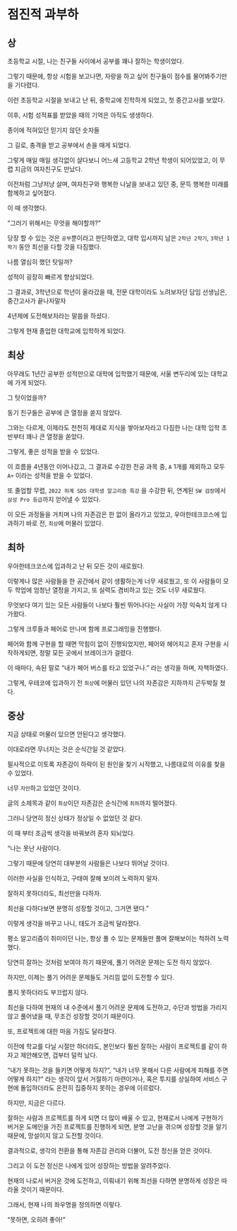 # 점진적 과부하

## 상

초등학교 시절, 나는 친구들 사이에서 공부를 꽤나 잘하는 학생이었다.

그렇기 때문에, 항상 시험을 보고나면, 자랑을 하고 싶어 친구들이 점수를 물어봐주기만을 기다렸다.

이런 초등학교 시절을 보내고 난 뒤, 중학교에 진학하게 되었고, 첫 중간고사를 보았다.

이후, 시험 성적표를 받았을 때의 기억은 아직도 생생하다.

종이에 적혀있던 믿기지 않던 숫자들

그 길로, 충격을 받고 공부에서 손을 때게 되었다.

그렇게 매일 매일 생각없이 살다보니 어느새 고등학교 2학년 학생이 되어있었고, 이 무렵 지금의 여자친구도 만났다.

이전처럼 그냥저냥 살며, 여자친구와 행복한 나날을 보내고 있던 중, 문득 행복한 미래를 함께하고 싶어졌다.

이 때 생각했다.

“그러기 위해서는 무엇을 해야할까?”

당장 할 수 있는 것은 `공부`뿐이라고 판단하였고, 대학 입시까지 남은 `2학년 2학기`, `3학년 1학기` 동안 최선을 다할 것을 다짐했다.

나름 열심히 했던 탓일까?

성적이 굉장히 빠르게 향상되었다.

그 결과로, 3학년으로 학년이 올라갔을 때, 전문 대학이라도 노려보자던 담임 선생님은, 중간고사가 끝나자말자

4년제에 도전해보자라는 말씀을 하셨다.

그렇게 현재 졸업한 대학교에 입학하게 되었다.

## 최상

아무래도 1년간 공부한 성적만으로 대학에 입학했기 때문에, 서울 변두리에 있는 대학교에 가게 되었다.

그 탓이었을까?

동기 친구들은 공부에 큰 열정을 쏟지 않았다.

그와는 다르게, 이제라도 천천히 제대로 지식을 쌓아보자라고 다짐한 나는 대학 입학 초반부터 꽤나 큰 열정을 쏟았다.

그렇게, 좋은 성적을 받을 수 있었다.

이 흐름을 4년동안 이어나갔고, 그 결과로 수강한 전공 과목 중, `A` 1개를 제외하고 모두 `A+` 이라는 성적을 받을 수 있었다.

또 졸업할 무렵, `2022 하계 SDS 대학생 알고리즘 특강` 을 수강한 뒤, 연계된 `SW 검정`에서 `삼성 Pro 등급`까지 얻어낼 수 있었다.

이 모든 과정들을 거치며 나의 자존감은 한 없이 올라가고 있었고, 우아한테크코스에 입과하기 바로 전, `최상`에 머물러 있었다.

## 최하

우아한테크코스에 입과하고 난 뒤 모든 것이 새로웠다.

이렇게나 많은 사람들을 한 공간에서 같이 생활하는게 너무 새로웠고, 또 이 사람들이 모두 학업에 엄청난 열정을 가지고, 또 실력도 겸비하고 있는 것도 너무 새로웠다.

무엇보다 여기 있는 모든 사람들이 나보다 훨씬 뛰어나다는 사실이 가장 익숙치 않게 다가왔다.

그렇게 크루들과 페어로 만나며 함께 프로그래밍을 진행했다.

페어와 함께 구현을 할 때면 막힘이 없이 진행되었지만, 페어와 헤어지고 혼자 구현을 시작하게되면, 정말 모든 곳에서 브레이크가 걸렸다.

이 때마다, 속된 말로 “내가 페어 버스를 타고 있었구나.” 라는 생각을 하며, 자책하였다.

그렇게, 우테코에 입과하기 전 `최상`에 머물러 있던 나의 자존감은 지하까지 곤두박질 쳤다.

## 중상

지금 상태로 머물러 있으면 안된다고 생각했다.

이대로라면 무너지는 것은 순식간일 것 같았다.

필사적으로 이토록 자존감이 하락이 된 원인을 찾기 시작했고, 나름대로의 이유를 찾을 수 있었다.

너무 `자만`하고 있었던 것이다.

글의 소제목과 같이 `최상`이던 자존감은 순식간에 `최하`까지 떨어졌다.

그러니 당연히 정신 상태가 정상일 수 없었던 것 같다.

이 때 부터 조금씩 생각을 바꿔보려 혼자 되뇌었다.

“나는 못난 사람이다.

그렇기 때문에 당연히 대부분의 사람들은 나보다 뛰어날 것이다.

이러한 사실을 인식하고, 구태여 잘해 보이려 노력하지 말자.

잘하지 못하더라도, 최선만을 다하자.

최선을 다하다보면 분명히 성장할 것이고, 그거면 됐다.”

이렇게 생각을 바꾸고 나니, 태도가 조금씩 달라졌다.

평소 알고리즘이 취미이던 나는, 항상 풀 수 있는 문제들만 풀며 잘해보이는 척하려 노력했다.

당연히 잘하는 것처럼 보여야 하기 때문에, 풀기 어려운 문제는 도전 하지 않았다.

하지만, 이제는 풀기 어려운 문제들도 거리낌 없이 도전할 수 있다.

풀지 못하더라도 부끄럽지 않다.

최선을 다하여 현재의 내 수준에서 풀기 어려운 문제에 도전하고, 수단과 방법을 가리지 않고 풀어냈을 때, 무조건 성장할 것이기 때문이다.

또, 프로젝트에 대한 마음 가짐도 달라졌다.

이전에 학교를 다닐 시절만 하더라도, 본인보다 훨씬 잘하는 사람이 프로젝트를 같이 하자고 제안해오면, 겁부터 덜컥 났다.

“내가 못하는 것을 들키면 어떻게 하지?”, “내가 너무 못해서 다른 사람에게 피해를 주면 어떻게 하지?” 라는 생각이 앞서 거절하기 마련이거나, 혹은 투지를 상실하여 서비스 구현에 돌입하더라도 온전히 집중하지 못하는 경우에 이르렀다.

하지만, 지금은 다르다.

잘하는 사람과 프로젝트를 하게 되면 더 많이 배울 수 있고, 현재로서 나에게 구현하기 버거운 도메인을 가진 프로젝트를 진행하게 되면, 분명 고난을 겪으며 성장할 것을 알기 때문에, 망설이지 않고 도전할 것이다.

결과적으로, 생각의 전환을 통해 자존감 관리와 더불어, 도전 정신을 얻은 것이다.

그리고 이 도전 정신은 나에게 있어 성장하는 방법을 알려주었다.

현재의 나로서 버거운 것에 도전하고, 이뤄내기 위해 최선을 다하면 분명하게 성장은 따라올 것이기 때문이다.

그래서, 현재 나의 좌우명을 정의하면 이렇다.

“못하면, 오히려 좋아!”
